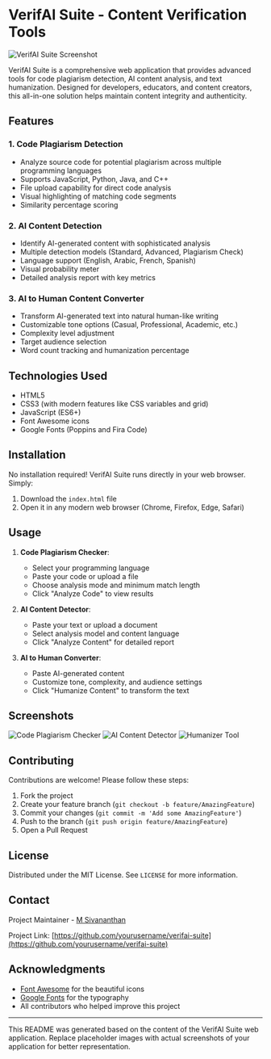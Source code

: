 # VerifAI Suite - Content Verification Tools

![VerifAI Suite Screenshot](https://via.placeholder.com/800x500/4361ee/ffffff?text=VerifAI+Suite+Screenshot)

VerifAI Suite is a comprehensive web application that provides advanced tools for code plagiarism detection, AI content analysis, and text humanization. Designed for developers, educators, and content creators, this all-in-one solution helps maintain content integrity and authenticity.

## Features

### 1. Code Plagiarism Detection
- Analyze source code for potential plagiarism across multiple programming languages
- Supports JavaScript, Python, Java, and C++
- File upload capability for direct code analysis
- Visual highlighting of matching code segments
- Similarity percentage scoring

### 2. AI Content Detection
- Identify AI-generated content with sophisticated analysis
- Multiple detection models (Standard, Advanced, Plagiarism Check)
- Language support (English, Arabic, French, Spanish)
- Visual probability meter
- Detailed analysis report with key metrics

### 3. AI to Human Content Converter
- Transform AI-generated text into natural human-like writing
- Customizable tone options (Casual, Professional, Academic, etc.)
- Complexity level adjustment
- Target audience selection
- Word count tracking and humanization percentage

## Technologies Used

- HTML5
- CSS3 (with modern features like CSS variables and grid)
- JavaScript (ES6+)
- Font Awesome icons
- Google Fonts (Poppins and Fira Code)

## Installation

No installation required! VerifAI Suite runs directly in your web browser. Simply:

1. Download the `index.html` file
2. Open it in any modern web browser (Chrome, Firefox, Edge, Safari)

## Usage

1. **Code Plagiarism Checker**:
   - Select your programming language
   - Paste your code or upload a file
   - Choose analysis mode and minimum match length
   - Click "Analyze Code" to view results

2. **AI Content Detector**:
   - Paste your text or upload a document
   - Select analysis model and content language
   - Click "Analyze Content" for detailed report

3. **AI to Human Converter**:
   - Paste AI-generated content
   - Customize tone, complexity, and audience settings
   - Click "Humanize Content" to transform the text

## Screenshots

![Code Plagiarism Checker](https://via.placeholder.com/400x250/3a0ca3/ffffff?text=Code+Plagiarism+Checker)
![AI Content Detector](https://via.placeholder.com/400x250/f72585/ffffff?text=AI+Content+Detector)
![Humanizer Tool](https://via.placeholder.com/400x250/4cc9f0/ffffff?text=Humanizer+Tool)

## Contributing

Contributions are welcome! Please follow these steps:

1. Fork the project
2. Create your feature branch (`git checkout -b feature/AmazingFeature`)
3. Commit your changes (`git commit -m 'Add some AmazingFeature'`)
4. Push to the branch (`git push origin feature/AmazingFeature`)
5. Open a Pull Request

## License

Distributed under the MIT License. See `LICENSE` for more information.

## Contact

Project Maintainer - [M Sivananthan](mailto:sivananthan46m@gmail.com.com)

Project Link: [https://github.com/yourusername/verifai-suite](https://github.com/yourusername/verifai-suite)

## Acknowledgments

- [Font Awesome](https://fontawesome.com) for the beautiful icons
- [Google Fonts](https://fonts.google.com) for the typography
- All contributors who helped improve this project

---

This README was generated based on the content of the VerifAI Suite web application. Replace placeholder images with actual screenshots of your application for better representation.

